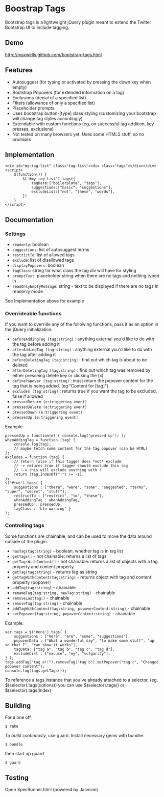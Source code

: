 # Boostrap Tags

Bootstrap tags is a lightweight jQuery plugin meant to extend the Twitter Bootstrap UI to include tagging.

## Demo
[http://maxwells.github.com/bootstrap-tags.html	](http://maxwells.github.com/bootstrap-tags.html)

## Features
- Autosuggest (for typing or activated by pressing the down key when empty)
- Bootstrap Popovers (for extended information on a tag)
- Exclusions (denial of a specified list)
- Filters (allowance of only a specified list)
- Placeholder prompts
- Uses bootstrap button-[type] class styling (customizing your bootstrap will change tag styles accordingly)
- Extendable with custom functions (eg, on successful tag addition, key presses, exclusions)
- Not tested on many browsers yet. Uses some HTML5 stuff, so no promises

## Implementation
	<div id="my-tag-list" class="tag-list"><div class="tags"></div></div>
	<script>
		$(function()) {
			$('#my-tag-list').tags({
				tagData:["boilerplate", "tags"],
				suggestions:["basic", "suggestions"],
				excludeList:["not", "these", "words"],
			})
		}
	</script>

## Documentation

### Settings

- `readonly`: boolean
- `suggestions`: list of autosuggest terms
- `restrictTo`: list of allowed tags
- `exclude`: list of disallowed tags
- `displayPopovers`: boolean
- `tagClass`: string for what class the tag div will have for styling
- `promptText`: placeholder string when there are no tags and nothing typed in
- `readOnlyEmptyMessage`: string - text to be displayed if there are no tags in readonly mode

See Implementation above for example


### Overrideable functions
If you want to override any of the following functions, pass it as an option in the jQuery initialization.

- `beforeAddingTag (tag:string)` : anything external you'd like to do with the tag before adding it
- `afterAddingTag (tag:string)` : anything external you'd like to do with the tag after adding it
- `beforeDeletingTag (tag:string)` : find out which tag is about to be deleted
- `afterDeletingTag (tag:string)` : find out which tag was removed by either presseing delete key or clicking the (x)
- `definePopover (tag:string)` : must return the popover content for the tag that is being added. (eg "Content for [tag]")
- `excludes (tag:string)` : returns true if you want the tag to be excluded, false if allowed
- `pressedReturn (e:triggering event)` 
- `pressedDelete (e:triggering event)`
- `pressedDown (e:triggering event)`
- `pressedUp (e:triggering event)`

Example:

	pressedUp = function(e) { console.log('pressed up'); };
	whenAddingTag = function (tag) {
		console.log(tag);
		// maybe fetch some content for the tag popover (can be HTML)
	};
	excludes = function (tag) {
		// return false if this tagger does *not* exclude
		// -> returns true if tagger should exclude this tag
		// --> this will exclude anything with !
		return (tag.indexOf("!") != -1);
	};
	$('#two').tags( {
		suggestions : ["there", "were", "some", "suggested", "terms", "super", "secret", "stuff"],
		restrictTo : ["restrict", "to", "these"],
		whenAddingTag : whenAddingTag,
		pressedUp : pressedUp,
		tagClass : 'btn-warning' }
	);

### Controlling tags
Some functions are chainable, and can be used to move the data around outside of the plugin.

- `hasTag(tag:string)` - boolean; whether tag is in tag list
- `getTags()` - not chainable: returns a list of tags
- `getTagsWithContent()` - not chainable: returns a list of objects with a tag property and content property
- `getTag(tag:string)` - returns tag as string
- `getTagWithContent(tag:string)` - returns object with tag and content property (popover)
- `addTag(tag:string)` - chainable
- `renameTag(tag:string, newTag:string)` - chainable
- `removeLastTag()` - chainable
- `removeTag(tag:string)` - chainable
- `addTagWithContent(tag:string, popoverContent:string)` - chainable
- `setPopover(tag:string, popoverContent:string)` - chainable

Example:

	var tags = $('#one').tags( {
		suggestions : ["here", "are", "some", "suggestions"],
		popoverData : ["What a wonderful day", "to make some stuff", "up so that I", "can show it works"],
		tagData: ["tag a", "tag b", "tag c", "tag d"],
		excludeList : ["excuse", "my", "vulgarity"],
	} );
	tags.addTag("tag e!!").removeTag("tag b").setPopover("tag c", "Changed popover content");
	console.log(tags.getTags());

To reference a tags instance that you've already attached to a selector, (eg. $(selector).tags(options)) you can use $(selector).tags() or $(selector).tags(index)

## Building

For a one off,

	$ rake

_To build continously_, use guard. Install necessary gems with bundler

	$ bundle
	
then start up guard
	
	$ guard
	
	
## Testing

Open SpecRunner.html (powered by Jasmine)